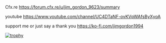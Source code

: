 Cfx.re
https://forum.cfx.re/u/jim_gordon_9623/summary

youtube
https://www.youtube.com/channel/UC4DTaNF-ovKVpWAfsByXyoA

support me or just say a thank you
https://ko-fi.com/jimgordon1994




[![trophy](https://github-profile-trophy.vercel.app/?username=ryo-ma&theme=onedark)](https://github.com/ryo-ma/github-profile-trophy)
